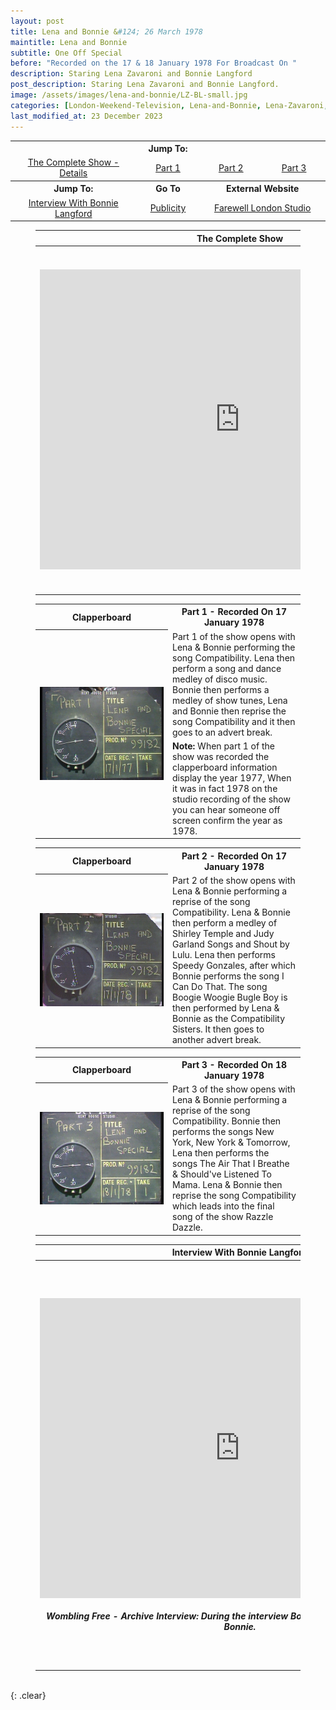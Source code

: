 ```yaml
---
layout: post
title: Lena and Bonnie &#124; 26 March 1978
maintitle: Lena and Bonnie
subtitle: One Off Special
before: "Recorded on the 17 & 18 January 1978 For Broadcast On "
description: Staring Lena Zavaroni and Bonnie Langford
post_description: Staring Lena Zavaroni and Bonnie Langford.
image: /assets/images/lena-and-bonnie/LZ-BL-small.jpg
categories: [London-Weekend-Television, Lena-and-Bonnie, Lena-Zavaroni, Bonnie-Langford, OnThisDay17January, OnThisDay18January, OnThisDay26March]
last_modified_at: 23 December 2023
---
```


<table>
<tr align="center">
<th colspan="4">Jump To:</th>
</tr>

<tr align="center">
<td style="width:40%;"><a href="#infobox1">The Complete Show - Details</a></td>
<td style="width:20%;"><a href="#infobox2">Part 1</a></td>
<td style="width:20%;"><a href="#infobox3">Part 2</a></td>
<td style="width:20%;"><a href="#infobox4">Part 3</a></td>
</tr>
<tr align="center">
<th>Jump To:</th><th>Go To</th><th colspan="2">External Website</th>
</tr>
<tr align="center">
<td><a href="#infobox5">Interview With Bonnie Langford</a></td>
<td><a href="/1978-03-26-publicity-for-lena-and-bonnie">Publicity</a></td>
<td colspan="2"><a class="external-link" href="https://stevefullerphoto.com/article/farewell-london-studios">Farewell London Studio</a></td>
</tr>
</table>

<figure class="fig3">
<table>
<tr id="infobox1"><th>The Complete Show</th><th colspan="2">Details</th></tr>
<tr>
<th rowspan="2" class="top" style="width:50%;"><div class="responsive-video"><iframe width="640px" height="480px" src="https://www.youtube.com/embed/Xb_1Gj5cV8c?rel=0&showinfo=1" frameborder="0" allowfullscreen=""></iframe></div></th>
</tr>
<tr><td class="top">
<p>Lena and Bonnie was recorded on the 17 & 18 January 1978 at the Kent House Studios and was broadcast by London Weekend Television (LWT) on the 26 of March 1978.</p>
<p>It was a one-off special starring Lena Zavaroni and Bonnie Langford.</p>
</td></tr>
</table>
</figure>

<figure class="fig3">
<table>
<tr id="infobox2"><th>Clapperboard</th><th>Part 1 - Recorded On 17 January 1978</th></tr>
<tr>
<th rowspan="3" class="top" style="width:50%;"><img src="/assets/images/lena-and-bonnie/clapperboard-01.png" class="full-width"></th>
</tr>
<tr><td>Part 1 of the show opens with Lena & Bonnie performing the song Compatibility. Lena then perform a song and dance medley of disco music. Bonnie then performs a medley of show tunes, Lena and Bonnie then reprise the song Compatibility and it then goes to an advert break.</td></tr>
<tr><td><strong>Note:</strong> When part 1 of the show was recorded the clapperboard information display the year 1977, When it was in fact 1978 on the studio recording of the show you can hear someone off screen confirm the year as 1978.</td></tr>
</table>
</figure>

<figure class="fig3">
<table>
<tr id="infobox3"><th>Clapperboard</th><th>Part 2 - Recorded On 17 January 1978</th></tr>
<tr>
<th rowspan="2" class="top" style="width:50%;"><img src="/assets/images/lena-and-bonnie/clapperboard-02.png" class="full-width"></th>
</tr>
<tr><td>Part 2 of the show opens with Lena & Bonnie performing a reprise of the song Compatibility. Lena & Bonnie then perform a medley of Shirley Temple and Judy Garland Songs and Shout by Lulu. Lena then performs Speedy Gonzales, after which Bonnie performs the song I Can Do That. The song Boogie Woogie Bugle Boy is then performed by Lena & Bonnie as the Compatibility Sisters. It then goes to another advert break.</td></tr>
</table>
</figure>

<figure class="fig3">
<table>
<tr id="infobox4"><th>Clapperboard</th><th>Part 3 - Recorded On 18 January 1978</th></tr>
<tr>
<th rowspan="2" class="top" style="width:50%;"><img src="/assets/images/lena-and-bonnie/clapperboard-03.png" class="full-width"></th>
</tr>
<tr><td>Part 3 of the show opens with Lena & Bonnie performing a reprise of the song Compatibility. Bonnie then performs the songs New York, New York & Tomorrow, Lena then performs the songs The Air That I Breathe & Should've Listened To Mama. Lena & Bonnie then reprise the song Compatibility which leads into the final song of the show Razzle Dazzle.</td></tr>
</table>
</figure>

<figure class="fig3">
<table>
<tr id="infobox5"><th>Interview With Bonnie Langford</th><th colspan="2">Credits</th></tr>
<tr>
<th rowspan="17" class="top" style="width:50%;"><div class="responsive-video"><iframe width="640px" height="480px" src="https://www.youtube.com/embed/q5Dw571MQxg?rel=0&showinfo=1" frameborder="0" allowfullscreen=""></iframe></div><br /><cite>Wombling Free - Archive Interview: During the interview Bonnie also talks about Lena and Bonnie.</cite></th>
</tr>
<tr><th>Starring</th><td>Lena Zavaroni</td></tr>
<tr><th>Starring</th><td>Bonnie Langford</td></tr>
<tr><th>Genre</th><td>Musical</td></tr>
<tr><th>Opening theme</th><td>Compatibility</td></tr>
<tr><th>Closing Theme</th><td>Compatibility (instrumental)</td></tr>
<tr><th>Composer</th><td>Alyn Ainsworth</td></tr>
<tr><th>Written by</th><td>Ken Hoare</td></tr>
<tr><th>Directed by</th><td>John Kaye Cooper</td></tr>
<tr><th>Producer</th><td>John Kaye Cooper</td></tr>
<tr><th>Executive Producer</th><td>David Bell</td></tr>
<tr><th>Country of Origin</th><td>Great Britain</td></tr>
<tr><th>Location</th><td>Kent House Studio</td></tr>
<tr><th>Picture Format</th><td>4:3</td></tr>
<tr><th>Executive Producer</th><td>David Bell</td></tr>
<tr><th>Original airing</th><td>26 March 1978</td></tr>
<tr><th>Production company</th><td>London Weekend Television (LWT)</td></tr>
</table>
</figure>

<br />{: .clear}

